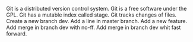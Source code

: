 Git is a distributed version control system.
Git is a free software under the GPL.
Git has a mutable index called stage.
Git tracks changes of files.
Create a new branch dev.
Add a line in master branch.
Add a new feature.
Add merge in branch dev with no-ff.
Add merge in branch dev whit fast forward.



